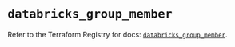 # `databricks_group_member`

Refer to the Terraform Registry for docs: [`databricks_group_member`](https://registry.terraform.io/providers/databricks/databricks/1.91.0/docs/resources/group_member).
